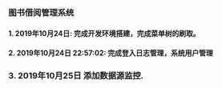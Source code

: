 ###  图书借阅管理系统

#### 1. 2019年10月24日: 完成开发环境搭建，完成菜单树的刷取。
#### 2. 2019年10月24日 22:57:02: 完成登入日志管理，系统用户管理
###  3. 2019年10月25日 添加数据源监控.

